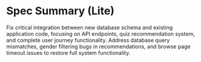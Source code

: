 # Spec Summary (Lite)

Fix critical integration between new database schema and existing application code, focusing on API endpoints, quiz recommendation system, and complete user journey functionality. Address database query mismatches, gender filtering bugs in recommendations, and browse page timeout issues to restore full system functionality.
